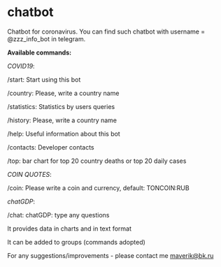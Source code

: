# chatbot

Chatbot for coronavirus. You can find such chatbot with username = @zzz_info_bot in telegram.

**Available commands:**

*COVID19*:

/start: Start using this bot

/country: Please, write a country name

/statistics: Statistics by users queries

/history: Please, write a country name

/help: Useful information about this bot

/contacts: Developer contacts

/top: bar chart for top 20 country deaths or top 20 daily cases

*COIN QUOTES*:

/coin: Please write a coin and currency, default: TONCOIN:RUB

*chatGDP*:

/chat: chatGDP: type any questions





It provides data in charts and in text format



It can be added to groups (commands adopted)



For any suggestions/improvements - please contact me maverik@bk.ru

